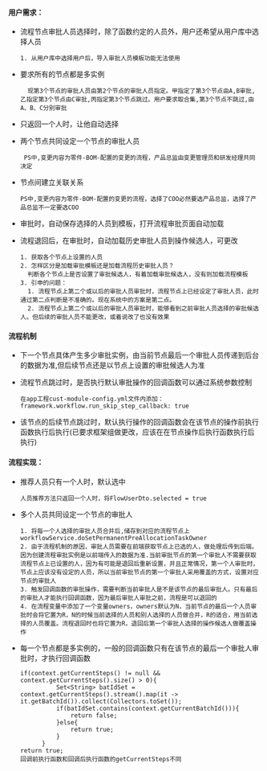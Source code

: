 #### 用户需求：
- 流程节点审批人员选择时，除了函数约定的人员外，用户还希望从用户库中选择人员

  ```
  1. 从用户库中选择用户后，导入审批人员模板功能无法使用
  ```
  
- 要求所有的节点都是多实例

  ```
    现第3个节点的审批人员由第2个节点的审批人员指定。甲指定了第3个节点由A,B审批,乙指定第3个节点由C审批,丙指定第3个节点跳过。用户要求取合集,第3个节点不跳过,由A、B、C分别审批
  ```

- 只返回一个人时，让他自动选择

- 两个节点共同设定一个节点的审批人员
  ```
   PS中,变更内容为零件-BOM-配置的变更的流程，产品总监由变更管理员和研发经理共同决定
  ```
  
- 节点间建立关联关系

  ```
  PS中,变更内容为零件-BOM-配置的变更的流程，选择了COO必然要选产品总监，选择了产品总监不一定要选COO
  ```

- 审批时，自动保存选择的人员到模板，打开流程审批页面自动加载

- 流程退回后，在审批时，自动加载历史审批人员到操作候选人，可更改

  ```
  1. 获取各个节点上设置的人员
  2. 怎样区分是加载审批模板还是加载流程历史审批人员？
  	判断各个节点上是否设置了审批候选人，有着加载审批候选人，没有则加载流程模板
  3. 引申的问题：
  	1. 流程节点上第二个或以后的审批人员审批时，流程节点上已经设定了审批人员，此时通过第二点判断是不准确的。现在系统中的方案是第二点。
  	2. 流程节点上第二个或以后的审批人员审批时，能够看到之前审批人员选择的审批候选人。但后续的审批人员不能更改，或着说改了也没有效果
  ```

  

#### 流程机制

- 下一个节点具体产生多少审批实例，由当前节点最后一个审批人员传递到后台的数据为准,但后续节点还是以节点上设置的审批候选人为准

- 流程节点跳过时，是否执行默认审批操作的回调函数可以通过系统参数控制

  ```
  在app工程cust-module-config.yml文件内添加：
  framework.workflow.run_skip_step_callback: true
  ```

- 该节点的后续节点跳过时，默认执行操作的回调函数会在该节点的操作前执行函数执行后执行(已要求框架组做更改，应该在在节点操作后执行函数执行后执行)

#### 流程实现：
- 推荐人员只有一个人时，默认选中

  ```
  人员推荐方法只返回一个人时，将FlowUserDto.selected = true
  ```

- 多个人员共同设定一个节点的审批人

  ```
  1. 将每一个人选择的审批人员合并后,储存到对应的流程节点上workflowService.doSetPermanentPreAllocationTaskOwner
  2. 由于流程机制的原因，审批人员需要在前端获取节点上已选的人，做处理后传到后端。因为创建流程审批实例是以前端传入的数据为准.当前审批节点的第一个审批人不需要获取流程节点上已设置的人，因为有可能是退回后重新设置，并且正常情况，第一个人审批时，节点上应该没有设定的人员，所以当前审批节点的第一个审批人采用覆盖的方式，设置对应节点的审批人
  3. 触发回调函数的审批操作，需要判断当前审批人是不是该节点的最后审批人。只有最后的审批人才能执行回调函数，因为最后审批人审批之前，流程是可以退回的
  4. 在流程变量中添加了一个变量owners，owners默认为N，当前节点的最后一个人员审批时会将它置为R，N的时候当前选择的人员和别人选择的人员做合并，R的适合，用当前选择的人员覆盖。流程退回时也将它置为R，退回后第一个审批人选择的操作候选人做覆盖操作
  ```
- 每一个节点都是多实例的，一般的回调函数只有在该节点的最后一个审批人审批时，才执行回调函数

  ```
  if(context.getCurrentSteps() != null && context.getCurrentSteps().size() > 0){
  			Set<String> batIdSet = context.getCurrentSteps().stream().map(it -> it.getBatchId()).collect(Collectors.toSet());
  			if(batIdSet.contains(context.getCurrentBatchId())){
  				return false;
  			}else{
  				return true;
  			}
  		}
  return true;
  回调前执行函数和回调后执行函数的getCurrentSteps不同
  ```

